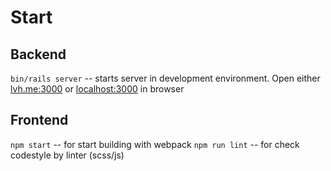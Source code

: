# Start

## Backend
`bin/rails server` -- starts server in development environment. Open either [lvh.me:3000](http://lvh.me:3000) or [localhost:3000](http://localhost:3000) in browser

## Frontend

`npm start` -- for start building with webpack
`npm run lint` -- for check codestyle by linter (scss/js)
